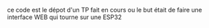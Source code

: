 ce code est le dépot d'un TP fait en cours ou le but était de faire une interface WEB qui tourne sur une ESP32
